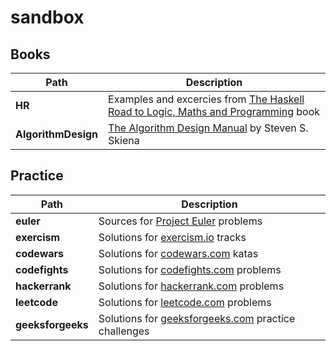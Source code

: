 # sandbox

## Books
Path | Description
--- | ---
| **HR** | Examples and excercies from [The Haskell Road to Logic, Maths and Programming](https://www.amazon.com/Haskell-Logic-Programming-Second-Computing/dp/0954300696) book |
| **AlgorithmDesign** | [The Algorithm Design Manual](https://www.amazon.com/Algorithm-Design-Manual-Steven-Skiena/dp/1849967202) by Steven S. Skiena|

## Practice
Path|Description
--- | ---
| **euler** | Sources for [Project Euler](https://projecteuler.net/) problems |
| **exercism** | Solutions for [exercism.io](https://exercism.io/) tracks|
| **codewars** | Solutions for [codewars.com](https://codewars.com/) katas |
| **codefights** | Solutions for [codefights.com](https://www.codefights.com/) problems |
| **hackerrank** | Solutions for [hackerrank.com](https://www.hackerrank.com/) problems |
| **leetcode** | Solutions for [leetcode.com](https://leetcode.com/) problems |
| **geeksforgeeks** | Solutions for [geeksforgeeks.com](https://practice.geeksforgeeks.org) practice challenges |
